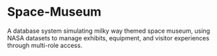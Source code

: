 # Space-Museum
A database system simulating milky way themed space museum, using NASA datasets to manage exhibits, equipment, and visitor experiences through multi-role access.
